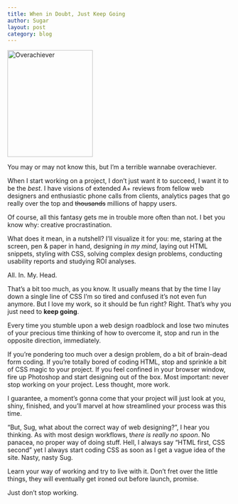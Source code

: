 ```yaml
---
title: When in Doubt, Just Keep Going
author: Sugar
layout: post
category: blog
---
```

<div class="img left">
  <a href="http://www.flickr.com/photos/jeffmcneill/2872005811/"><img src="http://farm3.static.flickr.com/2119/2872005811_6e13e99934_m.jpg" alt="Overachiever" width="192" height="240" /></a>
</div>

You may or may not know this, but I&#8217;m a terrible wannabe overachiever.

When I start working on a project, I don&#8217;t just want it to succeed, I want it to be the *best*. I have visions of extended A+ reviews from fellow web designers and enthusiastic phone calls from clients, analytics pages that go really over the top and <del>thousands</del> millions of happy users.

Of course, all this fantasy gets me in trouble more often than not. I bet you know why: creative procrastination.

What does it mean, in a nutshell? I&#8217;ll visualize it for you: me, staring at the screen, pen & paper in hand, designing *in my mind*, laying out HTML snippets, styling with CSS, solving complex design problems, conducting usability reports and studying ROI analyses.

All. In. My. Head.

That&#8217;s a bit too much, as you know. It usually means that by the time I lay down a single line of CSS I&#8217;m so tired and confused it&#8217;s not even fun anymore. But I love my work, so it should be fun right? Right. That&#8217;s why you just need to **keep going**.

Every time you stumble upon a web design roadblock and lose two minutes of your precious time thinking of how to overcome it, stop and run in the opposite direction, immediately.

If you&#8217;re pondering too much over a design problem, do a bit of brain-dead form coding. If you&#8217;re totally bored of coding HTML, stop and sprinkle a bit of CSS magic to your project. If you feel confined in your browser window, fire up Photoshop and start designing out of the box. Most important: never stop working on your project. Less thought, more work.

I guarantee, a moment&#8217;s gonna come that your project will just look at you, shiny, finished, and you&#8217;ll marvel at how streamlined your process was this time.

&#8220;But, Sug, what about the correct way of web designing?&#8221;, I hear you thinking. As with most design workflows, t*here is really no spoon*. No panacea, no proper way of doing stuff. Hell, I always say &#8220;HTML first, CSS second&#8221; yet I always start coding CSS as soon as I get a vague idea of the site. Nasty, nasty Sug.

Learn your way of working and try to live with it. Don&#8217;t fret over the little things, they will eventually get ironed out before launch, promise.

Just don&#8217;t stop working.
